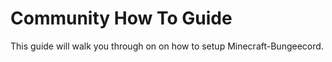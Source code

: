 # Community How To Guide

This guide will walk you through on on how to setup Minecraft-Bungeecord.
